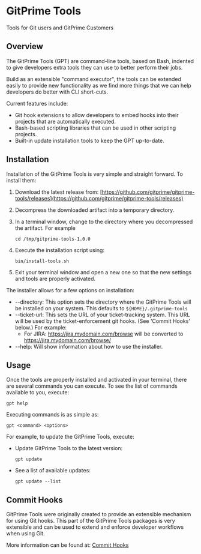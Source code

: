 # GitPrime Tools
Tools for Git users and GitPrime Customers

## Overview
The GitPrime Tools (GPT) are command-line tools, based on Bash, indented to give developers extra tools they can use to
better perform their jobs.

Build as an extensible "command executor", the tools can be extended easily to provide new functionality as
we find more things that we can help developers do better with CLI short-cuts.

Current features include:

* Git hook extensions to allow developers to embed hooks into their projects that are automatically executed.
* Bash-based scripting libraries that can be used in other scripting projects.
* Built-in update installation tools to keep the GPT up-to-date.

## Installation
Installation of the GitPrime Tools is very simple and straight forward.  To install them:

1. Download the latest release from: [https://github.com/gitprime/gitprime-tools/releases](https://github.com/gitprime/gitprime-tools/releases)
2. Decompress the downloaded artifact into a temporary directory.
3. In a terminal window, change to the directory where you decompressed the artifact.  For example
  
   ```cd /tmp/gitprime-tools-1.0.0```
  
4. Execute the installation script using:

   ```bin/install-tools.sh```
    
5. Exit your terminal window and open a new one so that the new settings and tools are properly activated.

The installer allows for a few options on installation:

* --directory: This option sets the directory where the GitPrime Tools will be installed on your system.
This defaults to `${HOME}/.gitprime-tools`
* --ticket-url:  This sets the URL of your ticket-tracking system.  This URL will be used by the ticket-enforcement
git hooks.  (See 'Commit Hooks' below.)  For example:
  * For JIRA:  https://jira.mydomain.com/browse will be converted to https://jira.mydomain.com/browse/<Ticket Number>
* --help:  Will show information about how to use the installer.
  
## Usage
Once the tools are properly installed and activated in your terminal, there are several commands you can 
execute.  To see the list of commands available to you, execute:

```gpt help```

Executing commands is as simple as:

```gpt <command> <options>```

For example, to update the GitPrime Tools, execute:

* Update GitPrime Tools to the latest version:
 
  ```gpt update```

* See a list of available updates:

  ```gpt update --list```

## Commit Hooks
GitPrime Tools were originally created to provide an extensible mechanism for using Git hooks.  This
part of the GitPrime Tools packages is very extensible and can be used to extend and enforce developer
workflows when using Git.

More information can be found at: [Commit Hooks](hooks/README.md)
